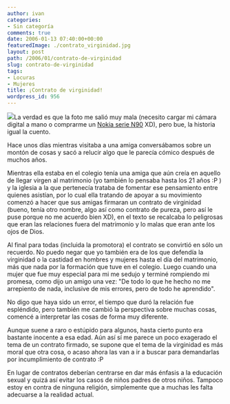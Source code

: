 ```yaml
---
author: ivan
categories:
- Sin categoría
comments: true
date: 2006-01-13 07:40:00+00:00
featuredImage: ./contrato_virginidad.jpg
layout: post
path: /2006/01/contrato-de-virginidad
slug: contrato-de-virginidad
tags:
- Locuras
- Mujeres
title: ¡Contrato de virginidad!
wordpress_id: 956
---
```


[![](https://photos1.blogger.com/blogger/5311/455/200/contrato_virginidad.jpg)](https://photos1.blogger.com/blogger/5311/455/1600/contrato_virginidad.jpg)La verdad es que la foto me salió muy mala (necesito cargar mi cámara digital a mano o comprarme un [Nokia serie N90](https://www.nokia.com/nseries/index.html) XD), pero bue, la historia igual la cuento.

Hace unos días mientras visitaba a una amiga conversábamos sobre un montón de cosas y sacó a relucir algo que le parecía cómico después de muchos años.

Mientras ella estaba en el colegio tenía una amiga que aún creía en aquello de llegar virgen al matrimonio (yo también lo pensaba hasta los 21 años :P ) y la iglesia a la que pertenecía trataba de fomentar ese pensamiento entre quienes asistían, por lo cual ella tratando de apoyar a su movimiento comenzó a hacer que sus amigas firmaran un contrato de virginidad (bueno, tenía otro nombre, algo así como contrato de pureza, pero así le puse porque no me acuerdo bien XD), en el texto se recalcaba lo peligrosas que eran las relaciones fuera del matrimonio y lo malas que eran ante los ojos de Dios.

Al final para todas (incluida la promotora) el contrato se convirtió en sólo un recuerdo. No puedo negar que yo también era de los que defendía la virginidad o la castidad en hombres y mujeres hasta el día del matrimonio, más que nada por la formación que tuve en el colegio. Luego cuando una mujer que fue muy especial para mi me sedujo y terminé rompiendo mi promesa, como dijo un amigo una vez: "De todo lo que he hecho no me arrepiento de nada, inclusive de mis errores, pero de todo he aprendido".

No digo que haya sido un error, el tiempo que duró la relación fue espléndido, pero también me cambió la perspectiva sobre muchas cosas, comencé a interpretar las cosas de forma muy diferente.

Aunque suene a raro o estúpido para algunos, hasta cierto punto era bastante inocente a esa edad. Aún así sí me parece un poco exagerado el tema de un contrato firmado, se supone que el tema de la virginidad es más moral que otra cosa, o acaso ahora las van a ir a buscar para demandarlas por incumplimiento de contrato :P

En lugar de contratos deberían centrarse en dar más énfasis a la educación sexual y quizá así evitar los casos de niños padres de otros niños. Tampoco estoy en contra de ninguna religión, simplemente que a muchas les falta adecuarse a la realidad actual.

